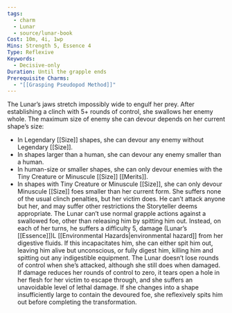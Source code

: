 ```yaml
---
tags:
  - charm
  - Lunar
  - source/lunar-book
Cost: 10m, 4i, 1wp
Mins: Strength 5, Essence 4
Type: Reflexive
Keywords:
  - Decisive-only
Duration: Until the grapple ends
Prerequisite Charms:
  - "[[Grasping Pseudopod Method]]"
---
```

The Lunar’s jaws stretch impossibly wide to engulf her prey. After establishing a clinch with 5+ rounds of control, she swallows her enemy whole. The maximum size of enemy she can devour depends on her current shape’s size: 
-  In Legendary [[Size]] shapes, she can devour any enemy without Legendary [[Size]]. 
-  In shapes larger than a human, she can devour any enemy smaller than a human. 
-  In human-size or smaller shapes, she can only devour enemies with the Tiny Creature or Minuscule [[Size]] [[Merits]]. 
-  In shapes with Tiny Creature or Minuscule [[Size]], she can only devour Minuscule [[Size]] foes smaller than her current form. She suffers none of the usual clinch penalties, but her victim does. He can’t attack anyone but her, and may suffer other restrictions the Storyteller deems appropriate. The Lunar can’t use normal grapple actions against a swallowed foe, other than releasing him by spitting him out. Instead, on each of her turns, he suffers a difficulty 5, damage (Lunar’s [[Essence]])L [[Environmental Hazards|environmental hazard]] from her digestive fluids. If this incapacitates him, she can either spit him out, leaving him alive but unconscious, or fully digest him, killing him and spitting out any indigestible equipment. The Lunar doesn’t lose rounds of control when she’s attacked, although she still does when damaged. If damage reduces her rounds of control to zero, it tears open a hole in her flesh for her victim to escape through, and she suffers an unavoidable level of lethal damage. If she changes into a shape insufficiently large to contain the devoured foe, she reflexively spits him out before completing the transformation.